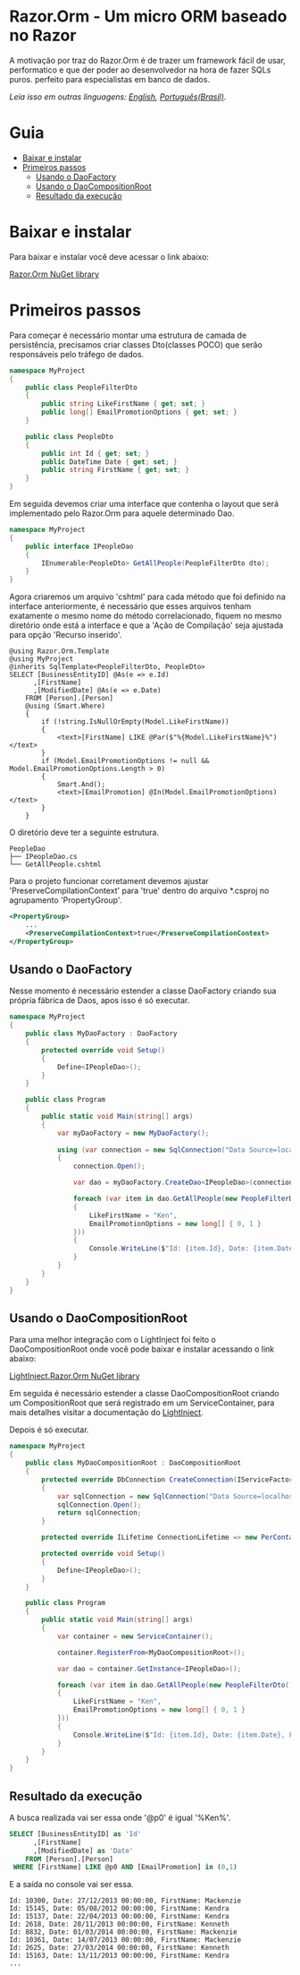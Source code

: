 Razor.Orm - Um micro ORM baseado no Razor
========================================

A motivação por traz do Razor.Orm é de trazer um framework fácil de usar, performatico e que der poder ao desenvolvedor na hora de fazer SQLs puros. perfeito para especialistas em banco de dados.

*Leia isso em outras linguagens: [English](README.md), [Português(Brasil)](README.pt-br.md).*

# Guia
- [Baixar e instalar](#baixar-e-instalar)
- [Primeiros passos](#primeiros-passos)
  * [Usando o DaoFactory](#usando-o-daofactory)
  * [Usando o DaoCompositionRoot](#usando-o-daocompositionroot)
  * [Resultado da execução](#resultado-da-execução)

# Baixar e instalar

Para baixar e instalar você deve acessar o link abaixo:

[Razor.Orm NuGet library](https://www.nuget.org/packages/Razor.Orm)

# Primeiros passos

Para começar é necessário montar uma estrutura de camada de persistência, precisamos criar classes Dto(classes POCO) que serão responsáveis pelo tráfego de dados.

```csharp
namespace MyProject
{
    public class PeopleFilterDto
    {
        public string LikeFirstName { get; set; }
        public long[] EmailPromotionOptions { get; set; }
    }

    public class PeopleDto
    {
        public int Id { get; set; }
        public DateTime Date { get; set; }
        public string FirstName { get; set; }
    }
}
```

Em seguida devemos criar uma interface que contenha o layout que será implementado pelo Razor.Orm para aquele determinado Dao.

```csharp
namespace MyProject
{
    public interface IPeopleDao
    {
        IEnumerable<PeopleDto> GetAllPeople(PeopleFilterDto dto);
    }
}
```

Agora criaremos um arquivo 'cshtml' para cada método que foi definido na interface anteriormente, é necessário que esses arquivos tenham exatamente o mesmo nome do método correlacionado, fiquem no mesmo diretório onde está a interface e que a 'Ação de Compilação' seja ajustada para opção 'Recurso inserido'.

```cshtml
@using Razor.Orm.Template
@using MyProject
@inherits SqlTemplate<PeopleFilterDto, PeopleDto>
SELECT [BusinessEntityID] @As(e => e.Id)
      ,[FirstName]
      ,[ModifiedDate] @As(e => e.Date)
    FROM [Person].[Person]
    @using (Smart.Where)
    {
        if (!string.IsNullOrEmpty(Model.LikeFirstName))
        {
            <text>[FirstName] LIKE @Par($"%{Model.LikeFirstName}%")</text>
        }
        if (Model.EmailPromotionOptions != null && Model.EmailPromotionOptions.Length > 0)
        {
            Smart.And();
            <text>[EmailPromotion] @In(Model.EmailPromotionOptions)</text>
        }
    }
```

O diretório deve ter a seguinte estrutura.

```
PeopleDao
├── IPeopleDao.cs
└── GetAllPeople.cshtml
```

Para o projeto funcionar corretament devemos ajustar 'PreserveCompilationContext' para 'true' dentro do arquivo *.csproj no agrupamento 'PropertyGroup'.

```xml
<PropertyGroup>
    ...
    <PreserveCompilationContext>true</PreserveCompilationContext>
</PropertyGroup>
```

## Usando o DaoFactory

Nesse momento é necessário estender a classe DaoFactory criando sua própria fábrica de Daos, apos isso é só executar.

```csharp
namespace MyProject
{
    public class MyDaoFactory : DaoFactory
    {
        protected override void Setup()
        {
            Define<IPeopleDao>();
        }
    }

    public class Program
    {
        public static void Main(string[] args)
        {
            var myDaoFactory = new MyDaoFactory();
        
            using (var connection = new SqlConnection("Data Source=localhost\\SQLEXPRESS;Initial Catalog=AdventureWorks2017;Integrated Security=True"))
            {
                connection.Open();

                var dao = myDaoFactory.CreateDao<IPeopleDao>(connection);

                foreach (var item in dao.GetAllPeople(new PeopleFilterDto()
                {
                    LikeFirstName = "Ken",
                    EmailPromotionOptions = new long[] { 0, 1 }
                }))
                {
                    Console.WriteLine($"Id: {item.Id}, Date: {item.Date}, FirstName: {item.FirstName}");
                }
            }
        }
    }
}
```

## Usando o DaoCompositionRoot

Para uma melhor integração com o LightInject foi feito o DaoCompositionRoot onde você pode baixar e instalar acessando o link abaixo:

[LightInject.Razor.Orm NuGet library](https://www.nuget.org/packages/LightInject.Razor.Orm)

Em seguida é necessário estender a classe DaoCompositionRoot criando um CompositionRoot que será registrado em um ServiceContainer, para mais detalhes visitar a documentação do [LightInject](https://www.lightinject.net/).

Depois é só executar.

```csharp
namespace MyProject
{
    public class MyDaoCompositionRoot : DaoCompositionRoot
    {
        protected override DbConnection CreateConnection(IServiceFactory serviceFactory)
        {
            var sqlConnection = new SqlConnection("Data Source=localhost\\SQLEXPRESS;Initial Catalog=AdventureWorks2017;Integrated Security=True");
            sqlConnection.Open();
            return sqlConnection;
        }

        protected override ILifetime ConnectionLifetime => new PerContainerLifetime();

        protected override void Setup()
        {
            Define<IPeopleDao>();
        }
    }

    public class Program
    {
        public static void Main(string[] args)
        {
            var container = new ServiceContainer();

            container.RegisterFrom<MyDaoCompositionRoot>();

            var dao = container.GetInstance<IPeopleDao>();

            foreach (var item in dao.GetAllPeople(new PeopleFilterDto()
            {
                LikeFirstName = "Ken",
                EmailPromotionOptions = new long[] { 0, 1 }
            }))
            {
                Console.WriteLine($"Id: {item.Id}, Date: {item.Date}, FirstName: {item.FirstName}");
            }
        }
    }
}
```

## Resultado da execução

A busca realizada vai ser essa onde '@p0' é igual '%Ken%'.

```sql
SELECT [BusinessEntityID] as 'Id'
      ,[FirstName]
      ,[ModifiedDate] as 'Date'
    FROM [Person].[Person]
 WHERE [FirstName] LIKE @p0 AND [EmailPromotion] in (0,1)
```

E a saída no console vai ser essa.

```
Id: 10300, Date: 27/12/2013 00:00:00, FirstName: Mackenzie
Id: 15145, Date: 05/08/2012 00:00:00, FirstName: Kendra
Id: 15137, Date: 22/04/2013 00:00:00, FirstName: Kendra
Id: 2618, Date: 28/11/2013 00:00:00, FirstName: Kenneth
Id: 8832, Date: 01/03/2014 00:00:00, FirstName: Mackenzie
Id: 10361, Date: 14/07/2013 00:00:00, FirstName: Mackenzie
Id: 2625, Date: 27/03/2014 00:00:00, FirstName: Kenneth
Id: 15163, Date: 13/11/2013 00:00:00, FirstName: Kendra
...
```
